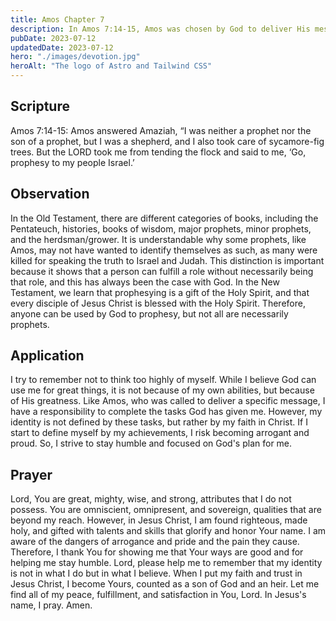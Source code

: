 ```yaml
---
title: Amos Chapter 7
description: In Amos 7:14-15, Amos was chosen by God to deliver His message to the people, even though he was not a professional prophet.
pubDate: 2023-07-12
updatedDate: 2023-07-12
hero: "./images/devotion.jpg"
heroAlt: "The logo of Astro and Tailwind CSS"
---
```


## Scripture

  

Amos 7:14-15: Amos answered Amaziah, “I was neither a prophet nor the son of a prophet, but I was a shepherd, and I also took care of sycamore-fig trees. But the LORD took me from tending the flock and said to me, ‘Go, prophesy to my people Israel.’
  

## Observation

In the Old Testament, there are different categories of books, including the Pentateuch, histories, books of wisdom, major prophets, minor prophets, and the herdsman/grower. It is understandable why some prophets, like Amos, may not have wanted to identify themselves as such, as many were killed for speaking the truth to Israel and Judah. This distinction is important because it shows that a person can fulfill a role without necessarily being that role, and this has always been the case with God. In the New Testament, we learn that prophesying is a gift of the Holy Spirit, and that every disciple of Jesus Christ is blessed with the Holy Spirit. Therefore, anyone can be used by God to prophesy, but not all are necessarily prophets.
  


## Application

I try to remember not to think too highly of myself. While I believe God can use me for great things, it is not because of my own abilities, but because of His greatness. Like Amos, who was called to deliver a specific message, I have a responsibility to complete the tasks God has given me. However, my identity is not defined by these tasks, but rather by my faith in Christ. If I start to define myself by my achievements, I risk becoming arrogant and proud. So, I strive to stay humble and focused on God's plan for me.


  

## Prayer

Lord, You are great, mighty, wise, and strong, attributes that I do not possess. You are omniscient, omnipresent, and sovereign, qualities that are beyond my reach. However, in Jesus Christ, I am found righteous, made holy, and gifted with talents and skills that glorify and honor Your name. I am aware of the dangers of arrogance and pride and the pain they cause. Therefore, I thank You for showing me that Your ways are good and for helping me stay humble. Lord, please help me to remember that my identity is not in what I do but in what I believe. When I put my faith and trust in Jesus Christ, I become Yours, counted as a son of God and an heir. Let me find all of my peace, fulfillment, and satisfaction in You, Lord. In Jesus's name, I pray. Amen.
